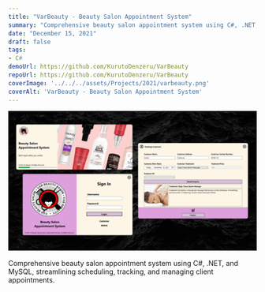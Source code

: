 ```yaml
---
title: "VarBeauty - Beauty Salon Appointment System"
summary: "Comprehensive beauty salon appointment system using C#, .NET, and MySQL, streamlining scheduling, tracking, and managing client appointments."
date: "December 15, 2021"
draft: false
tags:
- C#
demoUrl: https://github.com/KurutoDenzeru/VarBeauty
repoUrl: https://github.com/KurutoDenzeru/VarBeauty
coverImage: '../../../assets/Projects/2021/varbeauty.png'
coverAlt: 'VarBeauty - Beauty Salon Appointment System'
---
```


![coverImage](../../../assets/Projects/2021/varbeauty.png)

Comprehensive beauty salon appointment system using C#, .NET, and MySQL, streamlining scheduling, tracking, and managing client appointments.
